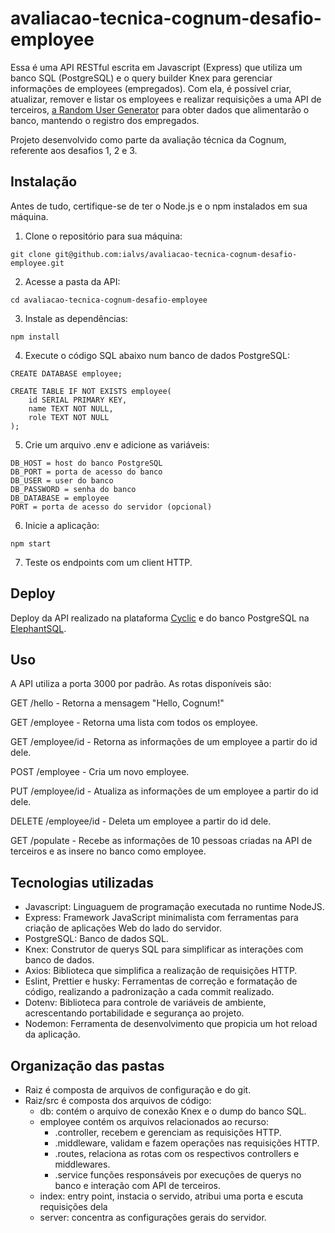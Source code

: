 # avaliacao-tecnica-cognum-desafio-employee

Essa é uma API RESTful escrita em Javascript (Express) que utiliza um banco SQL (PostgreSQL) e o query builder Knex para gerenciar informações de employees (empregados). Com ela, é possível criar, atualizar, remover e listar os employees e realizar requisições a uma API de terceiros, [a Random User Generator](https://randomuser.me/) para obter dados que alimentarão o banco, mantendo o registro dos empregados.

Projeto desenvolvido como parte da avaliação técnica da Cognum, referente aos desafios 1, 2 e 3.

## Instalação

Antes de tudo, certifique-se de ter o Node.js e o npm instalados em sua máquina.

1. Clone o repositório para sua máquina:

```
git clone git@github.com:ialvs/avaliacao-tecnica-cognum-desafio-employee.git
```

2. Acesse a pasta da API:

```
cd avaliacao-tecnica-cognum-desafio-employee
```

3. Instale as dependências:

```
npm install
```

4. Execute o código SQL abaixo num banco de dados PostgreSQL:

```
CREATE DATABASE employee;

CREATE TABLE IF NOT EXISTS employee(
    id SERIAL PRIMARY KEY,
    name TEXT NOT NULL,
    role TEXT NOT NULL
);
```

5. Crie um arquivo .env e adicione as variáveis:

```
DB_HOST = host do banco PostgreSQL
DB_PORT = porta de acesso do banco
DB_USER = user do banco
DB_PASSWORD = senha do banco
DB_DATABASE = employee
PORT = porta de acesso do servidor (opcional)
```

6. Inicie a aplicação:

```
npm start
```

7. Teste os endpoints com um client HTTP.

## Deploy

Deploy da API realizado na plataforma [Cyclic](https://www.cyclic.sh/) e do banco PostgreSQL na [ElephantSQL](https://www.elephantsql.com/).

## Uso

A API utiliza a porta 3000 por padrão. As rotas disponíveis são:

<p>GET /hello - Retorna a mensagem "Hello, Cognum!"</p>
<p>GET /employee - Retorna uma lista com todos os employee.</p>
<p>GET /employee/id - Retorna as informações de um employee a partir do id dele.</p>
<p>POST /employee - Cria um novo employee.</p>
<p>PUT /employee/id - Atualiza as informações de um employee a partir do id dele.</p>
<p>DELETE /employee/id - Deleta um employee a partir do id dele.</p>
<p>GET /populate - Recebe as informações de 10 pessoas criadas na API de terceiros e as insere no banco como employee.</p>

## Tecnologias utilizadas

- Javascript: Linguaguem de programação executada no runtime NodeJS.
- Express: Framework JavaScript minimalista com ferramentas para criação de aplicações Web do lado do servidor.
- PostgreSQL: Banco de dados SQL.
- Knex: Construtor de querys SQL para simplificar as interações com banco de dados.
- Axios: Biblioteca que simplifica a realização de requisições HTTP.
- Eslint, Prettier e husky: Ferramentas de correção e formatação de código, realizando a padronização a cada commit realizado.
- Dotenv: Biblioteca para controle de variáveis de ambiente, acrescentando portabilidade e segurança ao projeto.
- Nodemon: Ferramenta de desenvolvimento que propicia um hot reload da aplicação.

## Organização das pastas

- Raiz é composta de arquivos de configuração e do git.
- Raiz/src é composta dos arquivos de código:
    - db: contém o arquivo de conexão Knex e o dump do banco SQL.
    - employee contém os arquivos relacionados ao recurso:
        - .controller, recebem e gerenciam as requisições HTTP.
        - .middleware, validam e fazem operações nas requisições HTTP.
        - .routes, relaciona as rotas com os respectivos controllers e middlewares.
        - .service funções responsáveis por execuções de querys no banco e interação com API de terceiros.
    - index: entry point, instacia o servido, atribui uma porta e escuta requisições dela
    - server: concentra as configurações gerais do servidor.
